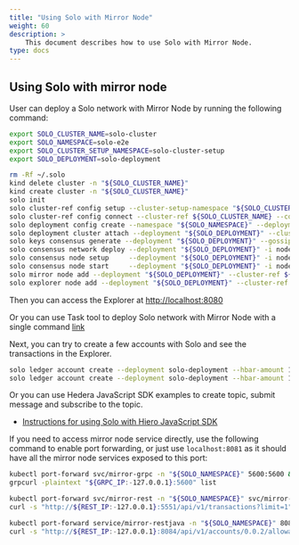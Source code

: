 ```yaml
---
title: "Using Solo with Mirror Node"
weight: 60
description: >
    This document describes how to use Solo with Mirror Node.
type: docs
---
```


## Using Solo with mirror node

User can deploy a Solo network with Mirror Node by running the following command:

```bash
export SOLO_CLUSTER_NAME=solo-cluster
export SOLO_NAMESPACE=solo-e2e
export SOLO_CLUSTER_SETUP_NAMESPACE=solo-cluster-setup
export SOLO_DEPLOYMENT=solo-deployment

rm -Rf ~/.solo
kind delete cluster -n "${SOLO_CLUSTER_NAME}"
kind create cluster -n "${SOLO_CLUSTER_NAME}"
solo init
solo cluster-ref config setup --cluster-setup-namespace "${SOLO_CLUSTER_SETUP_NAMESPACE}"
solo cluster-ref config connect --cluster-ref ${SOLO_CLUSTER_NAME} --context kind-${SOLO_CLUSTER_NAME}
solo deployment config create --namespace "${SOLO_NAMESPACE}" --deployment "${SOLO_DEPLOYMENT}"
solo deployment cluster attach --deployment "${SOLO_DEPLOYMENT}" --cluster-ref ${SOLO_CLUSTER_NAME} --num-consensus-nodes 2
solo keys consensus generate --deployment "${SOLO_DEPLOYMENT}" --gossip-keys --tls-keys -i node1,node2
solo consensus network deploy --deployment "${SOLO_DEPLOYMENT}" -i node1,node2
solo consensus node setup     --deployment "${SOLO_DEPLOYMENT}" -i node1,node2
solo consensus node start     --deployment "${SOLO_DEPLOYMENT}" -i node1,node2
solo mirror node add --deployment "${SOLO_DEPLOYMENT}" --cluster-ref ${SOLO_CLUSTER_NAME} --enable-ingress
solo explorer node add --deployment "${SOLO_DEPLOYMENT}" --cluster-ref ${SOLO_CLUSTER_NAME}

```

Then you can access the Explorer at <http://localhost:8080>

Or you can use Task tool to deploy Solo network with Mirror Node with a single command [link](../development/task-tool)

Next, you can try to create a few accounts with Solo and see the transactions in the Explorer.

```bash
solo ledger account create --deployment solo-deployment --hbar-amount 100
solo ledger account create --deployment solo-deployment --hbar-amount 100
```

Or you can use Hedera JavaScript SDK examples to create topic, submit message and subscribe to the topic.

<!---
Add SDK.md link here
-->

* [Instructions for using Solo with Hiero JavaScript SDK](javascript-sdk.md)

If you need to access mirror node service directly, use the following command to enable port forwarding, or just use `localhost:8081` as it should have all the mirror node services exposed to this port:

```bash
kubectl port-forward svc/mirror-grpc -n "${SOLO_NAMESPACE}" 5600:5600 &
grpcurl -plaintext "${GRPC_IP:-127.0.0.1}:5600" list

kubectl port-forward svc/mirror-rest -n "${SOLO_NAMESPACE}" svc/mirror-rest 5551:80 &
curl -s "http://${REST_IP:-127.0.0.1}:5551/api/v1/transactions?limit=1"

kubectl port-forward service/mirror-restjava -n "${SOLO_NAMESPACE}" 8084:80 &
curl -s "http://${REST_IP:-127.0.0.1}:8084/api/v1/accounts/0.0.2/allowances/nfts"
```
